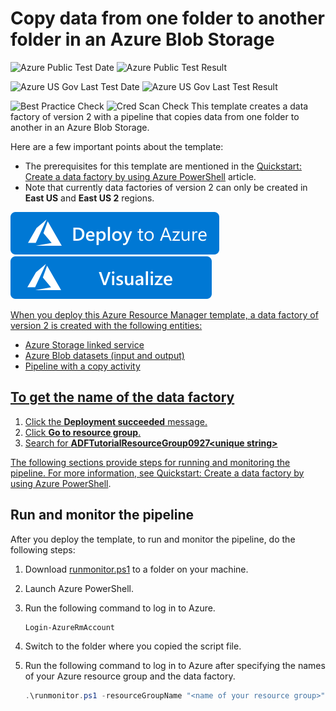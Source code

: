 # Copy data from one folder to another folder in an Azure Blob Storage

![Azure Public Test Date](https://azurequickstartsservice.blob.core.windows.net/badges/101-data-factory-v2-blob-to-blob-copy/PublicLastTestDate.svg)
![Azure Public Test Result](https://azurequickstartsservice.blob.core.windows.net/badges/101-data-factory-v2-blob-to-blob-copy/PublicDeployment.svg)

![Azure US Gov Last Test Date](https://azurequickstartsservice.blob.core.windows.net/badges/101-data-factory-v2-blob-to-blob-copy/FairfaxLastTestDate.svg)
![Azure US Gov Last Test Result](https://azurequickstartsservice.blob.core.windows.net/badges/101-data-factory-v2-blob-to-blob-copy/FairfaxDeployment.svg)

![Best Practice Check](https://azurequickstartsservice.blob.core.windows.net/badges/101-data-factory-v2-blob-to-blob-copy/BestPracticeResult.svg)
![Cred Scan Check](https://azurequickstartsservice.blob.core.windows.net/badges/101-data-factory-v2-blob-to-blob-copy/CredScanResult.svg)
This template creates a data factory of version 2 with a pipeline that copies data from one folder to another in an Azure Blob Storage. 

Here are a few important points about the template: 

- The prerequisites for this template are mentioned in the [Quickstart: Create a data factory by using Azure PowerShell](https://docs.microsoft.com/azure/data-factory/quickstart-create-data-factory-powershell#prerequisites) article.
- Note that currently data factories of version 2 can only be created in **East US** and **East US 2** regions. 


[![Deploy To Azure](https://raw.githubusercontent.com/Azure/azure-quickstart-templates/master/1-CONTRIBUTION-GUIDE/images/deploytoazure.svg?sanitize=true)]("https://portal.azure.com/#create/Microsoft.Template/uri/https%3A%2F%2Fraw.githubusercontent.com%2FAzure%2Fazure-quickstart-templates%2Fmaster%2F101-data-factory-v2-blob-to-blob-copy%2Fazuredeploy.json")  [![Visualize](https://raw.githubusercontent.com/Azure/azure-quickstart-templates/master/1-CONTRIBUTION-GUIDE/images/visualizebutton.svg?sanitize=true)]("http://armviz.io/#/?load=https%3A%2F%2Fraw.githubusercontent.com%2FAzure%2Fazure-quickstart-templates%2Fmaster%2F101-data-factory-v2-blob-to-blob-copy%2Fazuredeploy.json")
    

<a href="http://armviz.io/#/?load=https%3A%2F%2Fraw.githubusercontent.com%2FAzure%2Fazure-quickstart-templates%2Fmaster%2F101-data-factory-v2-blob-to-blob-copy" target="_blank">
    


When you deploy this Azure Resource Manager template, a data factory of version 2 is created with the following entities: 

- Azure Storage linked service
- Azure Blob datasets (input and output)
- Pipeline with a copy activity

## To get the name of the data factory
1. Click the **Deployment succeeded** message.
2. Click **Go to resource group**.
3. Search for **ADFTutorialResourceGroup0927&lt;unique string&gt;**

The following sections provide steps for running and monitoring the pipeline. For more information, see [Quickstart: Create a data factory by using Azure PowerShell](https://docs.microsoft.com/azure/data-factory/quickstart-create-data-factory-powershell).

## Run and monitor the pipeline
After you deploy the template, to run and monitor the pipeline, do the following steps: 

1. Download [runmonitor.ps1](https://github.com/Azure/azure-quickstart-templates/tree/master/101-data-factory-v2-blob-to-blob-copy/scripts) to a folder on your machine.
2. Launch Azure PowerShell.
3.  Run the following command to log in to Azure. 

	```powershell
	Login-AzureRmAccount
	```
4. Switch to the folder where you copied the script file. 
5. Run the following command to log in to Azure after specifying the names of your Azure resource group and the data factory. 

	```powershell
	.\runmonitor.ps1 -resourceGroupName "<name of your resource group>" -DataFactoryName "<name of your data factory>"
	```


